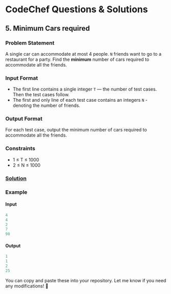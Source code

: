# CodeChef Questions & Solutions

## 5. Minimum Cars required
### Problem Statement
A single car can accommodate at most 4 people. ```N``` friends want to go to a restaurant for a party. Find the <strong>minimum</strong> number of cars required to accommodate all the friends.

### Input Format
- The first line contains a single integer ```T``` — the number of test cases. Then the test cases follow.
- The first and only line of each test case contains an integers ```N``` - denoting the number of friends.

### Output Format
For each test case, output the minimum number of cars required to accommodate all the friends.

### Constraints
- 1 ≤ T ≤ 1000
- 2 ≤ N ≤ 1000

### [Solution](./MinimumCars.java)


### Example
#### Input
```yaml
4
4
2
7
98
```
#### Output
```objectivec
1
1
2
25
```


You can copy and paste these into your repository. Let me know if you need any modifications! 🚀
